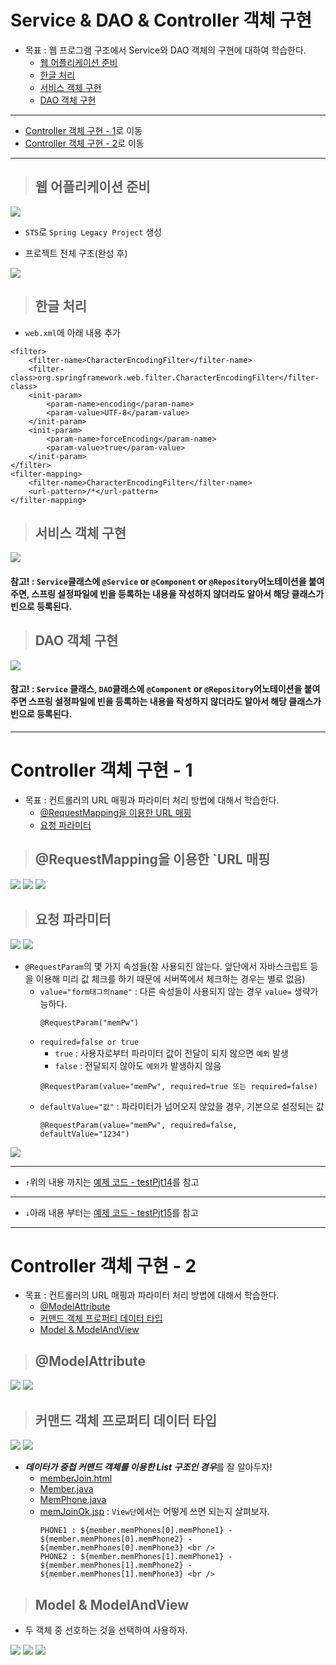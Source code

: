 # Service & DAO & Controller 객체 구현

+ 목표 : 웹 프로그램 구조에서 Service와 DAO 객체의 구현에 대하여 학습한다.
    + [웹 어플리케이션 준비](https://github.com/journeytorainbow/Spring_study_note/blob/master/Service%26DAO%26Controller%EA%B0%9D%EC%B2%B4%EA%B5%AC%ED%98%84/%EB%A9%94%EB%AA%A8.md#%EC%9B%B9-%EC%96%B4%ED%94%8C%EB%A6%AC%EC%BC%80%EC%9D%B4%EC%85%98-%EC%A4%80%EB%B9%84)
    + [한글 처리](https://github.com/journeytorainbow/Spring_study_note/blob/master/Service%26DAO%26Controller%EA%B0%9D%EC%B2%B4%EA%B5%AC%ED%98%84/%EB%A9%94%EB%AA%A8.md#%ED%95%9C%EA%B8%80-%EC%B2%98%EB%A6%AC)
    + [서비스 객체 구현](https://github.com/journeytorainbow/Spring_study_note/blob/master/Service%26DAO%26Controller%EA%B0%9D%EC%B2%B4%EA%B5%AC%ED%98%84/%EB%A9%94%EB%AA%A8.md#%EC%84%9C%EB%B9%84%EC%8A%A4-%EA%B0%9D%EC%B2%B4-%EA%B5%AC%ED%98%84)
    + [DAO 객체 구현](https://github.com/journeytorainbow/Spring_study_note/blob/master/Service%26DAO%26Controller%EA%B0%9D%EC%B2%B4%EA%B5%AC%ED%98%84/%EB%A9%94%EB%AA%A8.md#dao-%EA%B0%9D%EC%B2%B4-%EA%B5%AC%ED%98%84)

---
+ [Controller 객체 구현 - 1](https://github.com/journeytorainbow/Spring_study_note/blob/master/Service%26DAO%26Controller%EA%B0%9D%EC%B2%B4%EA%B5%AC%ED%98%84/%EB%A9%94%EB%AA%A8.md#controller-%EA%B0%9D%EC%B2%B4-%EA%B5%AC%ED%98%84---1)로 이동
+ [Controller 객체 구현 - 2](https://github.com/journeytorainbow/Spring_study_note/blob/master/Service%26DAO%26Controller%EA%B0%9D%EC%B2%B4%EA%B5%AC%ED%98%84/%EB%A9%94%EB%AA%A8.md#controller-%EA%B0%9D%EC%B2%B4-%EA%B5%AC%ED%98%84---2)로 이동
---

> ## 웹 어플리케이션 준비

<img src="https://github.com/journeytorainbow/Spring_study_note/blob/master/Service&DAO&Controller%EA%B0%9D%EC%B2%B4%EA%B5%AC%ED%98%84/img/img1.JPG?raw=true">

+ `STS`로 `Spring Legacy Project` 생성

+ 프로젝트 전체 구조(완성 후)

<img src="https://github.com/journeytorainbow/Spring_study_note/blob/master/Service&DAO&Controller%EA%B0%9D%EC%B2%B4%EA%B5%AC%ED%98%84/img/img4.JPG?raw=true">

> ## 한글 처리

+ `web.xml`에 아래 내용 추가

```
<filter>
    <filter-name>CharacterEncodingFilter</filter-name>
    <filter-class>org.springframework.web.filter.CharacterEncodingFilter</filter-class>
    <init-param>
        <param-name>encoding</param-name>
        <param-value>UTF-8</param-value>
    </init-param>
    <init-param>
        <param-name>forceEncoding</param-name>
        <param-value>true</param-value>
    </init-param>
</filter>
<filter-mapping>
    <filter-name>CharacterEncodingFilter</filter-name>
    <url-pattern>/*</url-pattern>
</filter-mapping>
```

> ## 서비스 객체 구현

<img src="https://github.com/journeytorainbow/Spring_study_note/blob/master/Service&DAO&Controller%EA%B0%9D%EC%B2%B4%EA%B5%AC%ED%98%84/img/img2.JPG?raw=true">

#### 참고! : `Service`클래스에 `@Service` or `@Component` or `@Repository`어노테이션을 붙여주면, 스프링 설정파일에 빈을 등록하는 내용을 작성하지 않더라도 알아서 해당 클래스가 빈으로 등록된다.

> ## DAO 객체 구현

<img src="https://github.com/journeytorainbow/Spring_study_note/blob/master/Service&DAO&Controller%EA%B0%9D%EC%B2%B4%EA%B5%AC%ED%98%84/img/img3.JPG?raw=true">

#### 참고! : `Service` 클래스, `DAO`클래스에 `@Component` or `@Repository`어노테이션을 붙여주면 스프링 설정파일에 빈을 등록하는 내용을 작성하지 않더라도 알아서 해당 클래스가 빈으로 등록된다.

---

# Controller 객체 구현 - 1

+ 목표 : 컨트롤러의 URL 매핑과 파라미터 처리 방법에 대해서 학습한다.
    + [@RequestMapping을 이용한 URL 매핑](https://github.com/journeytorainbow/Spring_study_note/blob/master/Service%26DAO%26Controller%EA%B0%9D%EC%B2%B4%EA%B5%AC%ED%98%84/%EB%A9%94%EB%AA%A8.md#requestmapping%EC%9D%84-%EC%9D%B4%EC%9A%A9%ED%95%9C-url-%EB%A7%A4%ED%95%91)
    + [요청 파라미터](https://github.com/journeytorainbow/Spring_study_note/blob/master/Service%26DAO%26Controller%EA%B0%9D%EC%B2%B4%EA%B5%AC%ED%98%84/%EB%A9%94%EB%AA%A8.md#%EC%9A%94%EC%B2%AD-%ED%8C%8C%EB%9D%BC%EB%AF%B8%ED%84%B0)

> ## @RequestMapping을 이용한 `URL 매핑

<img src="https://github.com/journeytorainbow/Spring_study_note/blob/master/Service&DAO&Controller%EA%B0%9D%EC%B2%B4%EA%B5%AC%ED%98%84/img/img5.JPG?raw=true">
<img src="https://github.com/journeytorainbow/Spring_study_note/blob/master/Service&DAO&Controller%EA%B0%9D%EC%B2%B4%EA%B5%AC%ED%98%84/img/img7.JPG?raw=true">
<img src="https://github.com/journeytorainbow/Spring_study_note/blob/master/Service&DAO&Controller%EA%B0%9D%EC%B2%B4%EA%B5%AC%ED%98%84/img/img6.JPG?raw=true">

> ## 요청 파라미터

<img src="https://github.com/journeytorainbow/Spring_study_note/blob/master/Service&DAO&Controller%EA%B0%9D%EC%B2%B4%EA%B5%AC%ED%98%84/img/img8.JPG?raw=true">
<img src="https://github.com/journeytorainbow/Spring_study_note/blob/master/Service&DAO&Controller%EA%B0%9D%EC%B2%B4%EA%B5%AC%ED%98%84/img/img9.JPG?raw=true">

+ `@RequestParam`의 몇 가지 속성들(잘 사용되진 않는다. 앞단에서 자바스크립트 등을 이용해 미리 값 체크를 하기 때문에 서버쪽에서 체크하는 경우는 별로 없음)
    + `value="form태그의name"` : 다른 속성들이 사용되지 않는 경우 `value=` 생략가능하다.
        ```
        @RequestParam("memPw")
        ```
    + `required=false or true`
        + `true` : 사용자로부터 파라미터 값이 전달이 되지 않으면 `예외` 발생
        + `false` : 전달되지 않아도 `예외`가 발생하지 않음
        ```
        @RequestParam(value="memPw", required=true 또는 required=false)
        ```
    + `defaultValue="값"` : 파라미터가 넘어오지 않았을 경우, 기본으로 설정되는 값
        ```
        @RequestParam(value="memPw", required=false, defaultValue="1234")
        ```

<img src="https://github.com/journeytorainbow/Spring_study_note/blob/master/Service&DAO&Controller%EA%B0%9D%EC%B2%B4%EA%B5%AC%ED%98%84/img/img10.JPG?raw=true">


---

+ `↑`위의 내용 까지는 [예제 코드 - testPjt14](https://github.com/journeytorainbow/Spring_study_note/tree/master/Service%26DAO%26Controller%EA%B0%9D%EC%B2%B4%EA%B5%AC%ED%98%84/testPjt14)를 참고

---

+ `↓`아래 내용 부터는 [예제 코드 - testPjt15](https://github.com/journeytorainbow/Spring_study_note/tree/master/Service%26DAO%26Controller%EA%B0%9D%EC%B2%B4%EA%B5%AC%ED%98%84/testPjt15)를 참고

---

# Controller 객체 구현 - 2

+ 목표 : 컨트롤러의 URL 매핑과 파라미터 처리 방법에 대해서 학습한다.
    + [@ModelAttribute](https://github.com/journeytorainbow/Spring_study_note/blob/master/Service%26DAO%26Controller%EA%B0%9D%EC%B2%B4%EA%B5%AC%ED%98%84/%EB%A9%94%EB%AA%A8.md#modelattribute)
    + [커맨드 객체 프로퍼티 데이터 타입](https://github.com/journeytorainbow/Spring_study_note/blob/master/Service%26DAO%26Controller%EA%B0%9D%EC%B2%B4%EA%B5%AC%ED%98%84/%EB%A9%94%EB%AA%A8.md#%EC%BB%A4%EB%A7%A8%EB%93%9C-%EA%B0%9D%EC%B2%B4-%ED%94%84%EB%A1%9C%ED%8D%BC%ED%8B%B0-%EB%8D%B0%EC%9D%B4%ED%84%B0-%ED%83%80%EC%9E%85)
    + [Model & ModelAndView](https://github.com/journeytorainbow/Spring_study_note/blob/master/Service%26DAO%26Controller%EA%B0%9D%EC%B2%B4%EA%B5%AC%ED%98%84/%EB%A9%94%EB%AA%A8.md#model--modelandview)

> ## @ModelAttribute

<img src="https://github.com/journeytorainbow/Spring_study_note/blob/master/Service&DAO&Controller%EA%B0%9D%EC%B2%B4%EA%B5%AC%ED%98%84/img/img11.JPG?raw=true">
<img src="https://github.com/journeytorainbow/Spring_study_note/blob/master/Service&DAO&Controller%EA%B0%9D%EC%B2%B4%EA%B5%AC%ED%98%84/img/img12.JPG?raw=true">

> ## 커맨드 객체 프로퍼티 데이터 타입

<img src="https://github.com/journeytorainbow/Spring_study_note/blob/master/Service&DAO&Controller%EA%B0%9D%EC%B2%B4%EA%B5%AC%ED%98%84/img/img13.JPG?raw=true">

<img src="https://github.com/journeytorainbow/Spring_study_note/blob/master/Service&DAO&Controller%EA%B0%9D%EC%B2%B4%EA%B5%AC%ED%98%84/img/img14.JPG?raw=true">

+ ***데이터가 중첩 커맨드 객체를 이용한 List 구조인 경우***를 잘 알아두자!
    + [memberJoin.html](https://github.com/journeytorainbow/Spring_study_note/blob/master/Service%26DAO%26Controller%EA%B0%9D%EC%B2%B4%EA%B5%AC%ED%98%84/testPjt15/src/main/webapp/resources/html/memJoin.html)
    + [Member.java](https://github.com/journeytorainbow/Spring_study_note/blob/master/Service%26DAO%26Controller%EA%B0%9D%EC%B2%B4%EA%B5%AC%ED%98%84/testPjt15/src/main/java/com/pjt/pjt15/member/Member.java)
    + [MemPhone.java](https://github.com/journeytorainbow/Spring_study_note/blob/master/Service%26DAO%26Controller%EA%B0%9D%EC%B2%B4%EA%B5%AC%ED%98%84/testPjt15/src/main/java/com/pjt/pjt15/member/MemPhone.java)
    + [memJoinOk.jsp](https://github.com/journeytorainbow/Spring_study_note/blob/master/Service%26DAO%26Controller%EA%B0%9D%EC%B2%B4%EA%B5%AC%ED%98%84/testPjt15/src/main/webapp/WEB-INF/views/memJoinOk.jsp) : `View단`에서는 어떻게 쓰면 되는지 살펴보자.
        ```
        PHONE1 : ${member.memPhones[0].memPhone1} - ${member.memPhones[0].memPhone2} - ${member.memPhones[0].memPhone3} <br />
	    PHONE2 : ${member.memPhones[1].memPhone1} - ${member.memPhones[1].memPhone2} - ${member.memPhones[1].memPhone3} <br />
        ```

> ## Model & ModelAndView

+ 두 객체 중 선호하는 것을 선택하여 사용하자.

<img src="https://github.com/journeytorainbow/Spring_study_note/blob/master/Service&DAO&Controller%EA%B0%9D%EC%B2%B4%EA%B5%AC%ED%98%84/img/img15.JPG?raw=true">
<img src="https://github.com/journeytorainbow/Spring_study_note/blob/master/Service&DAO&Controller%EA%B0%9D%EC%B2%B4%EA%B5%AC%ED%98%84/img/img16.JPG?raw=true">
<img src="https://github.com/journeytorainbow/Spring_study_note/blob/master/Service&DAO&Controller%EA%B0%9D%EC%B2%B4%EA%B5%AC%ED%98%84/img/img17.JPG?raw=true">
